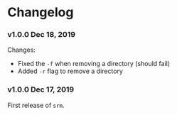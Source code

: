 # Changelog


### v1.0.0 Dec 18, 2019

Changes:

 - Fixed the `-f` when removing a directory (should fail)
 - Added `-r` flag to remove a directory


### v1.0.0 Dec 17, 2019

First release of `srm`.

<br>

